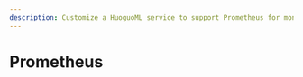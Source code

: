 ```yaml
---
description: Customize a HuoguoML service to support Prometheus for monitoring
---
```


# Prometheus

